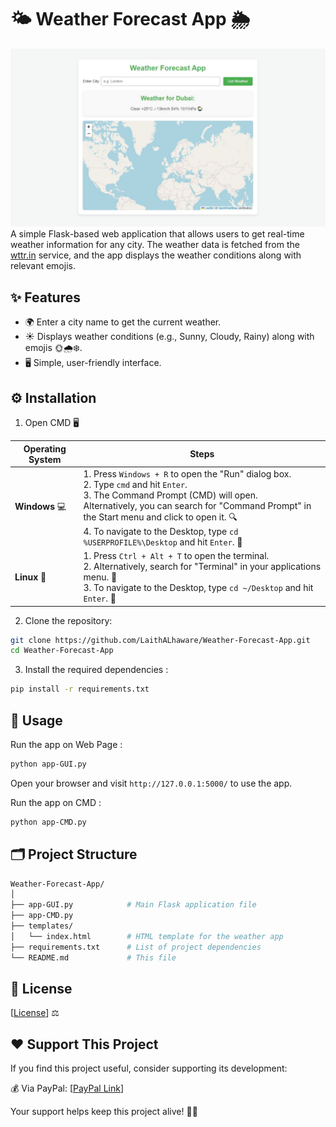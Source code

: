 # 🌤️ Weather Forecast App 🌦️
![Image](Images/Capture.JPG)
A simple Flask-based web application that allows users to get real-time weather information for any city. The weather data is fetched from the [wttr.in](https://wttr.in/) service, and the app displays the weather conditions along with relevant emojis.

## ✨ Features 

- 🌍 Enter a city name to get the current weather.
- ☀️ Displays weather conditions (e.g., Sunny, Cloudy, Rainy) along with emojis 🌞🌧️❄️.
- 🖥️ Simple, user-friendly interface.

## ⚙️ Installation 

1. Open CMD 🖥️


| **Operating System** | **Steps**                                                                                                                   |
|----------------------|-----------------------------------------------------------------------------------------------------------------------------|
| **Windows** 💻        | 1. Press `Windows + R` to open the "Run" dialog box. <br> 2. Type `cmd` and hit `Enter`. <br> 3. The Command Prompt (CMD) will open. <br> Alternatively, you can search for "Command Prompt" in the Start menu and click to open it. 🔍 <br> 4. To navigate to the Desktop, type `cd %USERPROFILE%\Desktop` and hit `Enter`. 📂        |
| **Linux** 🐧          | 1. Press `Ctrl + Alt + T` to open the terminal. <br> 2. Alternatively, search for "Terminal" in your applications menu. 💨 <br> 3. To navigate to the Desktop, type `cd ~/Desktop` and hit `Enter`. 📂        |

2. Clone the repository:
```bash
git clone https://github.com/LaithALhaware/Weather-Forecast-App.git
cd Weather-Forecast-App
```

3. Install the required dependencies :
```bash
pip install -r requirements.txt
```

## 🚀 Usage 
Run the app on Web Page :
```bash
python app-GUI.py
```
Open your browser and visit `http://127.0.0.1:5000/` to use the app.
 
Run the app on CMD :
```bash
python app-CMD.py
```

## 🗂️ Project Structure 
```bash
Weather-Forecast-App/
│
├── app-GUI.py            # Main Flask application file
├── app-CMD.py                
├── templates/
│   └── index.html        # HTML template for the weather app
├── requirements.txt      # List of project dependencies
└── README.md             # This file
```



## 📝 License
[[License](LICENSE)] ⚖️


## ❤️ Support This Project
If you find this project useful, consider supporting its development:

💰 Via PayPal: [[PayPal Link](https://www.paypal.com/ncp/payment/KC9EETJDVZQHG)]

Your support helps keep this project alive! 🚀🔥
